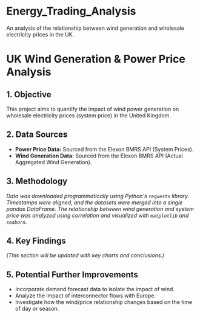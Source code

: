 # Energy_Trading_Analysis
An analysis of the relationship between wind generation and wholesale electricity prices in the UK.


# UK Wind Generation & Power Price Analysis

## 1. Objective
This project aims to quantify the impact of wind power generation on wholesale electricity prices (system price) in the United Kingdom.

## 2. Data Sources
- **Power Price Data:** Sourced from the Elexon BMRS API (System Prices).
- **Wind Generation Data:** Sourced from the Elexon BMRS API (Actual Aggregated Wind Generation).

## 3. Methodology
*Data was downloaded programmatically using Python's `requests` library. Timestamps were aligned, and the datasets were merged into a single pandas DataFrame. The relationship between wind generation and system price was analyzed using correlation and visualized with `matplotlib` and `seaborn`.*

## 4. Key Findings
*(This section will be updated with key charts and conclusions.)*



## 5. Potential Further Improvements
- Incorporate demand forecast data to isolate the impact of wind.
- Analyze the impact of interconnector flows with Europe.
- Investigate how the wind/price relationship changes based on the time of day or season.
